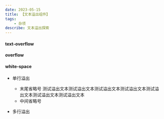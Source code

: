 ```yaml
---
date: 2023-05-15
title: 【文本溢出组件】
tags: 
	- 杂项
describe: 文本溢出探索
---
```


<!-- <script lang="ts" setup>
  import ellipsisVue from '../../components/ellipsis.vue'
</script> -->

#### text-overflow

#### overflow

#### white-space

- 单行溢出

  - 末尾省略号
    <ellipsis-vue :start-ellipsis-line="1" :suffix="true">
    测试溢出文本测试溢出文本测试溢出文本测试溢出文本测试溢出文本测试溢出文本测试溢出文本
    </ellipsis-vue>
  - 中间省略号

- 多行溢出
